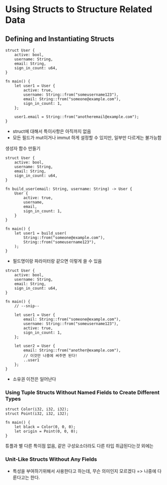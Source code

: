 # Using Structs to Structure Related Data

## Defining and Instantiating Structs

```
struct User {
    active: bool,
    username: String,
    email: String,
    sign_in_count: u64,
}

fn main() {
    let user1 = User {
        active: true,
        username: String::from("someusername123"),
        email: String::from("someone@example.com"),
        sign_in_count: 1,
    };
    
    user1.email = String::from("anotheremail@example.com");
}

```

- struct에 대해서 특이사항은 아직까지 없음
- 모든 필드가 mut이거나 immut 하게 설정할 수 있지만, 일부만 다르게는 불가능함

생성자 함수 만들기

```
struct User {
    active: bool,
    username: String,
    email: String,
    sign_in_count: u64,
}

fn build_user(email: String, username: String) -> User {
    User {
        active: true,
        username,
        email,
        sign_in_count: 1,
    }
}

fn main() {
    let user1 = build_user(
        String::from("someone@example.com"),
        String::from("someusername123"),
    );
}

```
- 필드명이랑 파라미터랑 같으면 이렇게 쓸 수 있음

```
struct User {
    active: bool,
    username: String,
    email: String,
    sign_in_count: u64,
}

fn main() {
    // --snip--

    let user1 = User {
        email: String::from("someone@example.com"),
        username: String::from("someusername123"),
        active: true,
        sign_in_count: 1,
    };

    let user2 = User {
        email: String::from("another@example.com"),
        // 이것만 나중에 써주면 된다!
        ..user1
    };
}

```

- 소유권 이전은 일어난다

### Using Tuple Structs Without Named Fields to Create Different Types

```
struct Color(i32, i32, i32);
struct Point(i32, i32, i32);

fn main() {
    let black = Color(0, 0, 0);
    let origin = Point(0, 0, 0);
}

```
튜플과 별 다른 특이점 없음, 같은 구성요소더라도 다른 타입 취급된다는것 외에는

### Unit-Like Structs Without Any Fields
- 특성을 부여하기위해서 사용한다고 하는데, 무슨 의미인지 모르겠다 => 나중에 다룬다고는 한다.
